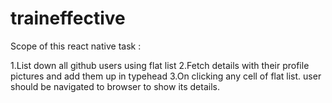 # traineffective

Scope of this react native task : 

1.List down all github users using flat list
2.Fetch details with their profile pictures and add them up in typehead 
3.On clicking any cell of flat list. user should be navigated to browser to show its details.



